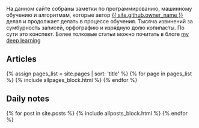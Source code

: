 <p>На данном сайте собраны заметки по программированию, машинному обучению и алгоритмам, которые автор <a href="{{ site.github.owner_url }}">{{ site.github.owner_name }}</a> делал и продолжает делать в процессе обучения. Тысяча извинений за сумбурность записей, орфографию и изрядную долю копипасты. По сути это конспект. Более толковые статьи можно почитать в блоге <a href="https://konstantinklepikov.github.io/">my deep learning</a></p>
<div>
    <h2>Articles</h2>
    {% assign pages_list = site.pages | sort: 'title' %}
    {% for page in pages_list %}
        {% include allpages_block.html %}
    {% endfor %}
</div>

<div>
    <h2>Daily notes</h2>
    {% for post in site.posts %}
        {% include allposts_block.html %}
    {% endfor %}
</div>
